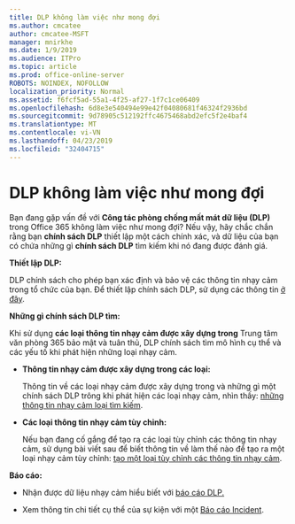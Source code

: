 ```yaml
---
title: DLP không làm việc như mong đợi
ms.author: cmcatee
author: cmcatee-MSFT
manager: mnirkhe
ms.date: 1/9/2019
ms.audience: ITPro
ms.topic: article
ms.prod: office-online-server
ROBOTS: NOINDEX, NOFOLLOW
localization_priority: Normal
ms.assetid: f6fcf5ad-55a1-4f25-af27-1f7c1ce06409
ms.openlocfilehash: 6d8e3e540494e99e42f04080681f46324f2936bd
ms.sourcegitcommit: 9d78905c512192ffc4675468abd2efc5f2e4baf4
ms.translationtype: MT
ms.contentlocale: vi-VN
ms.lasthandoff: 04/23/2019
ms.locfileid: "32404715"
---
```

# <a name="dlp-not-working-as-expected"></a>DLP không làm việc như mong đợi


Bạn đang gặp vấn đề với **Công tác phòng chống mất mát dữ liệu (DLP)** trong Office 365 không làm việc như mong đợi? Nếu vậy, hãy chắc chắn rằng bạn **chính sách DLP** thiết lập một cách chính xác, và dữ liệu của bạn có chứa những gì **chính sách DLP** tìm kiếm khi nó đang được đánh giá. 
  
 **Thiết lập DLP:**
  
DLP chính sách cho phép bạn xác định và bảo vệ các thông tin nhạy cảm trong tổ chức của bạn. Để thiết lập chính sách DLP, sử dụng các thông tin [ở đây](https://docs.microsoft.com/office365/securitycompliance/prevent-data-loss#set-up-dlp).
  
 **Những gì chính sách DLP tìm:**
  
Khi sử dụng **các loại thông tin nhạy cảm được xây dựng trong** Trung tâm văn phòng 365 bảo mật và tuân thủ, DLP chính sách tìm mô hình cụ thể và các yếu tố khi phát hiện những loại nhạy cảm. 
  
- **Thông tin nhạy cảm được xây dựng trong các loại:**
    
    Thông tin về các loại nhạy cảm được xây dựng trong và những gì một chính sách DLP trông khi phát hiện các loại nhạy cảm, nhìn thấy: [những thông tin nhạy cảm loại tìm kiếm](https://docs.microsoft.com/office365/securitycompliance/what-the-sensitive-information-types-look-for).
    
- **Các loại thông tin nhạy cảm tùy chỉnh:**
    
    Nếu bạn đang cố gắng để tạo ra các loại tùy chỉnh các thông tin nhạy cảm, sử dụng bài viết sau để biết thông tin về làm thế nào để tạo ra một loại nhạy cảm tùy chỉnh: [tạo một loại tùy chỉnh các thông tin nhạy cảm](https://docs.microsoft.com/office365/securitycompliance/create-a-custom-sensitive-information-type).
    
 **Báo cáo:**
  
- Nhận được dữ liệu nhạy cảm hiểu biết với [báo cáo DLP.](https://docs.microsoft.com/office365/securitycompliance/data-loss-prevention-policies#dlp-reports)
    
- Xem thông tin chi tiết cụ thể của sự kiện với một [Báo cáo Incident](https://docs.microsoft.com/office365/securitycompliance/data-loss-prevention-policies#incident-reports).
    


